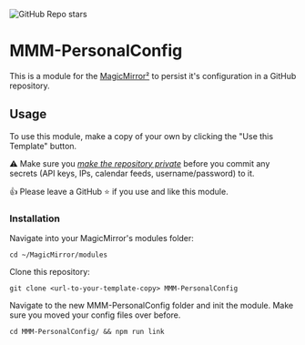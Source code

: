 ![GitHub Repo stars](https://img.shields.io/github/stars/CFenner/MMM-PersonalConfig-Template?style=social)

# MMM-PersonalConfig

This is a module for the [MagicMirror²](https://magicmirror.builders/) to persist it's configuration in a GitHub repository.

## Usage

To use this module, make a copy of your own by clicking the "Use this Template" button.

⚠️ Make sure you [*make the repository private*](https://docs.github.com/en/repositories/managing-your-repositorys-settings-and-features/managing-repository-settings/setting-repository-visibility#making-a-repository-private) before you commit any secrets (API keys, IPs, calendar feeds, username/password) to it.

👍 Please leave a GitHub ⭐ if you use and like this module.

### Installation

Navigate into your MagicMirror's modules folder:

```shell
cd ~/MagicMirror/modules
```

Clone this repository:

```shell
git clone <url-to-your-template-copy> MMM-PersonalConfig
```

Navigate to the new MMM-PersonalConfig folder and init the module. Make sure you moved your config files over before.

```shell
cd MMM-PersonalConfig/ && npm run link
```
